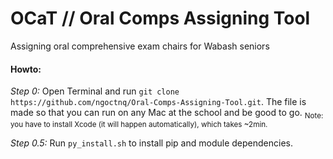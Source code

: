# OCaT // Oral Comps Assigning Tool
Assigning oral comprehensive exam chairs for Wabash seniors

#### Howto:
<i>Step 0:</i> Open Terminal and run ``git clone https://github.com/ngoctnq/Oral-Comps-Assigning-Tool.git``. The file is made so that you can run on any Mac at the school and be good to go.
<sub>Note: you have to install Xcode (it will happen automatically), which takes ~2min.</sub>

<i>Step 0.5:</i> Run ``py_install.sh`` to install pip and module dependencies.
